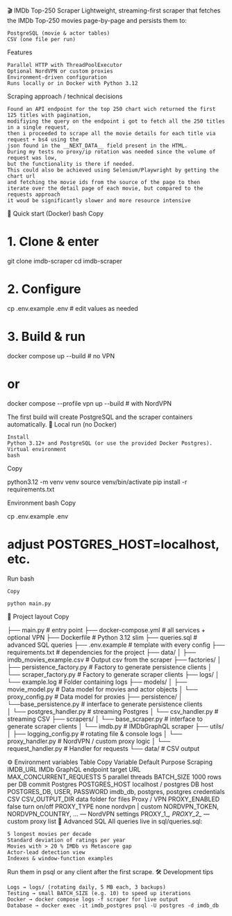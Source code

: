 🎬 IMDb Top-250 Scraper
Lightweight, streaming-first scraper that fetches the IMDb Top-250 movies page-by-page and persists them to:

    PostgreSQL (movie & actor tables)
    CSV (one file per run)

Features

    Parallel HTTP with ThreadPoolExecutor
    Optional NordVPN or custom proxies
    Environment-driven configuration
    Runs locally or in Docker with Python 3.12

Scraping approach / technical decisions

    Found an API endpoint for the top 250 chart wich returned the first 125 titles with pagination, 
    modifiying the query on the endpoint i got to fetch all the 250 titles in a single request, 
    then i proceeded to scrape all the movie details for each title via request + bs4 using the
    json found in the __NEXT_DATA__ field present in the HTML.
    During my tests no proxy/ip rotation was needed since the volume of request was low,
    but the functionality is there if needed.
    This could also be achieved using Selenium/Playwright by getting the chart url 
    and fetching the movie ids from the source of the page to then 
    iterate over the detail page of each movie, but compared to the requests approach 
    it woud be significantly slower and more resource intensive

🏁 Quick start (Docker)
bash
Copy

# 1. Clone & enter
git clone <repo-url> imdb-scraper
cd imdb-scraper

# 2. Configure
cp .env.example .env          # edit values as needed

# 3. Build & run
docker compose up --build     # no VPN
#   or
docker compose --profile vpn up --build  # with NordVPN

The first build will create PostgreSQL and the scraper containers automatically.
🔧 Local run (no Docker)

    Install
    Python 3.12+ and PostgreSQL (or use the provided Docker Postgres).
    Virtual environment
    bash

Copy

python3.12 -m venv venv
source venv/bin/activate
pip install -r requirements.txt

Environment
bash
Copy

cp .env.example .env
# adjust POSTGRES_HOST=localhost, etc.

Run
bash

    Copy

    python main.py

📁 Project layout
Copy

├── main.py                 # entry point
├── docker-compose.yml      # all services + optional VPN
├── Dockerfile              # Python 3.12 slim
├── queries.sql             # advanced SQL queries
├── .env.example            # template with every config
├── requirements.txt        # dependencies for the project
├── data/
│   ├── imdb_movies_example.csv # Output csv from the scraper
├── factories/
│   ├── persistence_factory.py  # Factory to generate persistence clients
│   └── scraper_factory.py      # Factory to generate scraper clients
├── logs/
│   └── example.log         # Folder containing logs
├── models/
│   ├── movie_model.py      # Data model for movies and actor objects
│   └── proxy_config.py     # Data model for proxies
├── persistence/
│   └──base_persistence.py  # interface to generate persistence clients   
│   └── postgres_handler.py # streaming Postgres
│   └── csv_handler.py      # streaming CSV
├── scrapers/
│   └── base_scraper.py     # interface to generate scraper clients
│   └── imdb.py             # IMDbGraphQL scraper
├── utils/
│   ├── logging_config.py   # rotating file & console logs
│   └── proxy_handler.py    # NordVPN / custom proxy logic
│   └── request_handler.py  # Handler for requests
└── data/                   # CSV output

⚙️ Environment variables
Table
Copy
Variable	Default	Purpose
Scraping
IMDB_URL	IMDb GraphQL endpoint	target URL
MAX_CONCURRENT_REQUESTS	5	parallel threads
BATCH_SIZE	1000	rows per DB commit
Postgres
POSTGRES_HOST	localhost / postgres	DB host
POSTGRES_DB, USER, PASSWORD	imdb_db, postgres, postgres	credentials
CSV
CSV_OUTPUT_DIR	data	folder for files
Proxy / VPN
PROXY_ENABLED	false	turn on/off
PROXY_TYPE	none	nordvpn | custom
NORDVPN_TOKEN, NORDVPN_COUNTRY, …	—	NordVPN settings
PROXY_1_*, PROXY_2_*	—	custom proxy list
🧪 Advanced SQL
All queries live in sql/queries.sql:

    5 longest movies per decade
    Standard deviation of ratings per year
    Movies with > 20 % IMDb vs Metascore gap
    Actor-lead detection view
    Indexes & window-function examples

Run them in psql or any client after the first scrape.
🛠️ Development tips

    Logs → logs/ (rotating daily, 5 MB each, 3 backups)
    Testing → small BATCH_SIZE (e.g. 10) to speed up iterations
    Docker → docker compose logs -f scraper for live output
    Database → docker exec -it imdb_postgres psql -U postgres -d imdb_db

